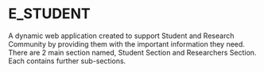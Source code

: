 # E_STUDENT
A dynamic web application created to support Student and Research Community by providing them with the important information they need. There are 2 main section named, Student Section and Researchers Section. Each contains further sub-sections.
